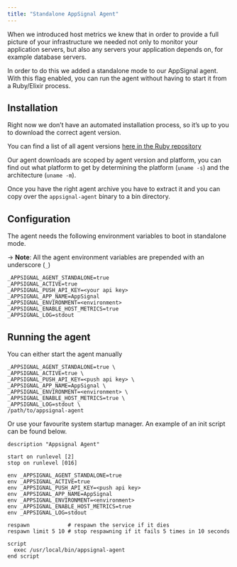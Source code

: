 ```yaml
---
title: "Standalone AppSignal Agent"
---
```


When we introduced host metrics we knew that in order to provide  a full picture of your infrastructure we needed not only to monitor your application servers, but also any servers your application depends on, for example database servers.

In order to do this we added a standalone mode to our AppSignal agent. With this flag enabled, you can run the agent without having to start it from a Ruby/Elixir process.

## Installation

Right now we don’t have an automated installation process, so it’s up to you to download the correct agent version.

You can find a list of all agent versions [here in the Ruby repository](https://github.com/appsignal/appsignal-ruby/blob/master/ext/agent.yml)

Our agent downloads are scoped by agent version and platform, you can find out what platform to get by determining the platform (`uname -s`) and the architecture (`uname -m`).

Once you have the right agent archive you have to extract it and you can copy over the `appsignal-agent` binary to a bin directory.

## Configuration

The agent needs the following environment variables to boot in standalone mode.

-> **Note**: All the agent environment variables are prepended with an underscore (`_`)

```
_APPSIGNAL_AGENT_STANDALONE=true
_APPSIGNAL_ACTIVE=true
_APPSIGNAL_PUSH_API_KEY=<your api key>
_APPSIGNAL_APP_NAME=AppSignal
_APPSIGNAL_ENVIRONMENT=<environment>
_APPSIGNAL_ENABLE_HOST_METRICS=true
_APPSIGNAL_LOG=stdout
```

## Running the agent

You can either start the agent manually

```
_APPSIGNAL_AGENT_STANDALONE=true \
_APPSIGNAL_ACTIVE=true \
_APPSIGNAL_PUSH_API_KEY=<push api key> \
_APPSIGNAL_APP_NAME=AppSignal \
_APPSIGNAL_ENVIRONMENT=<environment> \
_APPSIGNAL_ENABLE_HOST_METRICS=true \
_APPSIGNAL_LOG=stdout \
/path/to/appsignal-agent
```

Or use your favourite system startup manager. An example of an init script can be found below.

```
description "Appsignal Agent"

start on runlevel [2]
stop on runlevel [016]

env _APPSIGNAL_AGENT_STANDALONE=true
env _APPSIGNAL_ACTIVE=true
env _APPSIGNAL_PUSH_API_KEY=<push api key>
env _APPSIGNAL_APP_NAME=AppSignal
env _APPSIGNAL_ENVIRONMENT=<environment>
env _APPSIGNAL_ENABLE_HOST_METRICS=true
env _APPSIGNAL_LOG=stdout

respawn            # respawn the service if it dies
respawn limit 5 10 # stop respawning if it fails 5 times in 10 seconds

script
  exec /usr/local/bin/appsignal-agent
end script
```

